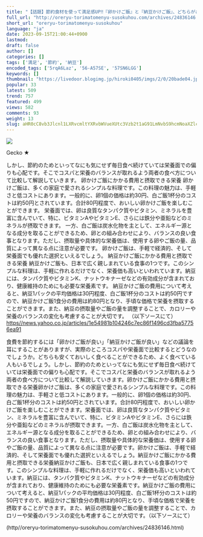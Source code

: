 ```yaml
---
title: "【話題】節約食材を使って満足感UP‼『卵かけご飯』と『納豆かけご飯』、どちらがお得？ "
full_url: "http://oreryu-torimatomenyu-susokuhou.com/archives/24836146.html"
short_url: "oreryu-torimatomenyu-susokuhou"
language: "ja"
date: 2023-09-15T21:00:44+0900
lastmod: 
draft: false
author: []
categories: []
tags: ['満足', '節約', '納豆']
encoded_tags: ['5rqA6Laz', '56-A57SE', '57SN6LGG']
keywords: []
thumbnail: "https://livedoor.blogimg.jp/hiroki0405/imgs/2/0/20bade04.jpg"
popular: 33
latest: 509
trend: 757
featured: 499
views: 582
comments: 93
weight: 13
slug: aHR0cC8vb3Jlcnl1LXRvcmltYXRvbWVueXUtc3Vzb2t1aG91LmNvbS9hcmNoaXZlcy8yNDgzNjE0Ni5odG1s
---
```


![](https://livedoor.blogimg.jp/hiroki0405/imgs/2/0/20bade04.jpg)

<div><p>Gecko ★ </p> しかし、節約のためといってなにも気にせず毎日食べ続けていては栄養面での偏りも心配です。そこでコスパと栄養のバランスが取れるよう両者の食べ方について比較して解説していきます。 卵かけご飯にかかる費用と摂取できる栄養 卵かけご飯は、多くの家庭で愛されるシンプルな料理です。この料理の魅力は、手軽さと低コストにあります。一般的に、卵1個の価格は約30円、白ご飯1杯分のコストは約50円とされています。合計80円程度で、おいしい卵かけご飯を楽しむことができます。 栄養面では、卵は良質なタンパク質やビタミン、ミネラルを豊富に含んでいて、特に、ビタミンAやビタミンE、さらには鉄分や亜鉛などのミネラルが摂取できます。 一方、白ご飯は炭水化物を主として、エネルギー源となる成分を取ることができるため、卵との組み合わせにより、バランスの良い食事となります。ただし、摂取量や具体的な栄養価は、使用する卵やご飯の量、品質によって異なる点に注意が必要です。 卵かけご飯は、手軽で経済的、そして栄養面でも優れた選択といえるでしょう。 納豆かけご飯にかかる費用と摂取できる栄養 納豆かけご飯も、日本で広く親しまれている食事の1つです。このシンプルな料理は、手軽に作れるだけでなく、栄養価も高いといわれています。納豆には、タンパク質やビタミンK、ナットウキナーゼなどの有効成分が含まれており、健康維持のためにも必要な栄養素です。 納豆かけご飯の費用について考えると、納豆1パックの平均価格は30円程度、白ご飯1杯分のコストは約50円ですので、納豆かけご飯1食分の費用は約80円となり、手頃な価格で栄養を摂取することができます。また、納豆の摂取量やご飯の量を調整することで、カロリーや栄養のバランスの変化も考慮することが大切です。 （以下ソースにて） <a target='_blank' href='https//news.yahoo.co.jp/articles/1e54981b104246c7ec86f1496cd3fba57756ea91'>https//news.yahoo.co.jp/articles/1e54981b104246c7ec86f1496cd3fba57756ea91</a> <p>食費を節約するには「卵かけご飯が良い」「納豆かけご飯が良い」などの議論を耳にすることがありますが、実際のところコスパや栄養面で比較するとどうなのでしょうか。どちらも安くておいしく食べることができるため、よく食べている人もいるでしょう。しかし、節約のためといってなにも気にせず毎日食べ続けていては栄養面での偏りも心配です。そこでコスパと栄養のバランスが取れるよう両者の食べ方について比較して解説していきます。卵かけご飯にかかる費用と摂取できる栄養卵かけご飯は、多くの家庭で愛されるシンプルな料理です。この料理の魅力は、手軽さと低コストにあります。一般的に、卵1個の価格は約30円、白ご飯1杯分のコストは約50円とされています。合計80円程度で、おいしい卵かけご飯を楽しむことができます。栄養面では、卵は良質なタンパク質やビタミン、ミネラルを豊富に含んでいて、特に、ビタミンAやビタミンE、さらには鉄分や亜鉛などのミネラルが摂取できます。一方、白ご飯は炭水化物を主として、エネルギー源となる成分を取ることができるため、卵との組み合わせにより、バランスの良い食事となります。ただし、摂取量や具体的な栄養価は、使用する卵やご飯の量、品質によって異なる点に注意が必要です。卵かけご飯は、手軽で経済的、そして栄養面でも優れた選択といえるでしょう。納豆かけご飯にかかる費用と摂取できる栄養納豆かけご飯も、日本で広く親しまれている食事の1つです。このシンプルな料理は、手軽に作れるだけでなく、栄養価も高いといわれています。納豆には、タンパク質やビタミンK、ナットウキナーゼなどの有効成分が含まれており、健康維持のためにも必要な栄養素です。納豆かけご飯の費用について考えると、納豆1パックの平均価格は30円程度、白ご飯1杯分のコストは約50円ですので、納豆かけご飯1食分の費用は約80円となり、手頃な価格で栄養を摂取することができます。また、納豆の摂取量やご飯の量を調整することで、カロリーや栄養のバランスの変化も考慮することが大切です。（以下ソースにて）</p></div>

(http//oreryu-torimatomenyu-susokuhou.com/archives/24836146.html)
